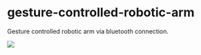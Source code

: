 # gesture-controlled-robotic-arm

Gesture controlled robotic arm via bluetooth connection.

![](https://s1.gifyu.com/images/20200914_142216_1.md.gif)
